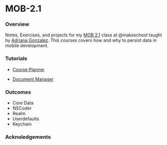 # MOB-2.1

### Overview
Notes, Exercises, and projects for my <a href="https://github.com/Make-School-Courses/MOB-2.1-Local-Persistence-in-iOS">MOB 2.1</a> class at @makeschool taught by <a href="https://github.com/amelinagzz">Adriana Gonzalez</a>. This courses covers how and why to persist data in mobile development.



### Tutorials

* <a href="https://github.com/MediBoss/MOB-2.1/tree/master/CoursePlanner">Course Planner</a>

* <a href="https://github.com/MediBoss/MOB-2.1/tree/master/DocumentManager">Document Manager</a>


### Outcomes
* Core Data
* NSCoder
* Realm
* Userdefaults
* Keychain


### Acknoledgements
